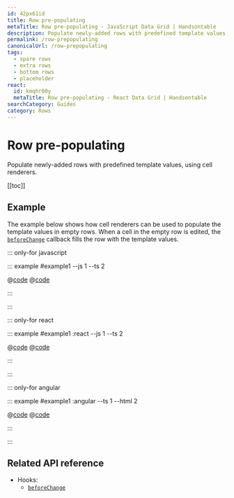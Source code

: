 ```yaml
---
id: 42px61id
title: Row pre-populating
metaTitle: Row pre-populating - JavaScript Data Grid | Handsontable
description: Populate newly-added rows with predefined template values, using cell renderers.
permalink: /row-prepopulating
canonicalUrl: /row-prepopulating
tags:
  - spare rows
  - extra rows
  - bottom rows
  - placeholder
react:
  id: kmqhr00y
  metaTitle: Row pre-populating - React Data Grid | Handsontable
searchCategory: Guides
category: Rows
---
```


# Row pre-populating

Populate newly-added rows with predefined template values, using cell renderers.

[[toc]]

## Example

The example below shows how cell renderers can be used to populate the template values in empty rows. When a cell in the empty row is edited, the [`beforeChange`](@/api/hooks.md#beforechange) callback fills the row with the template values.

::: only-for javascript

::: example #example1 --js 1 --ts 2

@[code](@/content/guides/rows/row-prepopulating/javascript/example1.js)
@[code](@/content/guides/rows/row-prepopulating/javascript/example1.ts)

:::

:::

::: only-for react

::: example #example1 :react --js 1 --ts 2

@[code](@/content/guides/rows/row-prepopulating/react/example1.jsx)
@[code](@/content/guides/rows/row-prepopulating/react/example1.tsx)

:::

:::

::: only-for angular

::: example #example1 :angular --ts 1 --html 2

@[code](@/content/guides/rows/row-prepopulating/angular/example1.ts)
@[code](@/content/guides/rows/row-prepopulating/angular/example1.html)

:::

:::

## Related API reference

- Hooks:
  - [`beforeChange`](@/api/hooks.md#beforechange)
